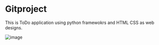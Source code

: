 # Gitproject

This is ToDo application using python framewokrs and HTML CSS as web designs.

![image](https://github.com/TheRhythmGoyal/Gitproject/assets/48850719/73e3b6b4-0f99-4340-8668-4af26337b00e)

